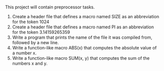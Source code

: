 This project will contain preprocessor tasks.
1. Create a header file that defines a macro named SIZE as an abbreviation for the token 1024
2. Create a header file that defines a macro named PI as an abbreviation for the token 3.14159265359
3. Write a program that prints the name of the file it was compiled from, followed by a new line.
4. Write a function-like macro ABS(x) that computes the absolute value of a number x.
5. Write a function-like macro SUM(x, y) that computes the sum of the numbers x and y.

